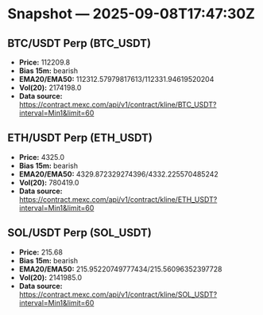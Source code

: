 # Snapshot — 2025-09-08T17:47:30Z

## BTC/USDT Perp (BTC_USDT)
- **Price:** 112209.8
- **Bias 15m:** bearish
- **EMA20/EMA50:** 112312.57979817613/112331.94619520204
- **Vol(20):** 2174198.0
- **Data source:** https://contract.mexc.com/api/v1/contract/kline/BTC_USDT?interval=Min1&limit=60

## ETH/USDT Perp (ETH_USDT)
- **Price:** 4325.0
- **Bias 15m:** bearish
- **EMA20/EMA50:** 4329.872329274396/4332.225570485242
- **Vol(20):** 780419.0
- **Data source:** https://contract.mexc.com/api/v1/contract/kline/ETH_USDT?interval=Min1&limit=60

## SOL/USDT Perp (SOL_USDT)
- **Price:** 215.68
- **Bias 15m:** bearish
- **EMA20/EMA50:** 215.95220749777434/215.56096352397728
- **Vol(20):** 2141985.0
- **Data source:** https://contract.mexc.com/api/v1/contract/kline/SOL_USDT?interval=Min1&limit=60
